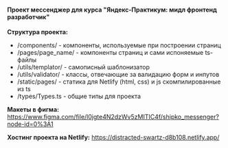 
####  Проект мессенджер для курса "Яндекс-Практикум: мидл фронтенд разработчик"
**Структура проекта:** 

* /components/ - компоненты, используемые при построении страниц
* /pages/page_name/ - компоненты страниц и сами испоняемые ts-файлы
* /utils/templator/ - самописный шаблонизатор
* /utils/validator/ - классы, отвечающие за валидацию форм и инпутов
* /static/pages/ - статика для Netlify (html, css) и js скомпилированные из ts
* /types/Types.ts - общие типы для проекта

**Макеты в фигма:** https://www.figma.com/file/l0jgte4N2dzWv5zMITIC4f/shipko_messenger?node-id=0%3A1

**Хостинг проекта на Netlify:** https://distracted-swartz-d8b108.netlify.app/

